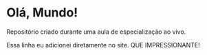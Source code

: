 # Olá, Mundo!
 
 Repositório criado durante uma aula de especialização ao vivo. 
 
 Essa linha eu adicionei diretamente no site. QUE IMPRESSIONANTE!
